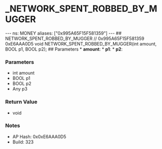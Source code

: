 # _NETWORK_SPENT_ROBBED_BY_MUGGER

--- ns: MONEY aliases: ["0x995A65F15F581359"] --- ## NETWORK_SPENT_ROBBED_BY_MUGGER  // 0x995A65F15F581359 0xE6AAA0D5 void NETWORK_SPENT_ROBBED_BY_MUGGER(int amount, BOOL p1, BOOL p2);   ## Parameters * **amount**: * **p1**: * **p2**:

### Parameters
* int amount
* BOOL p1
* BOOL p2
* Any p3

### Return Value
* void

### Notes
* AP Hash: 0x0xE6AAA0D5
* Build: 323

